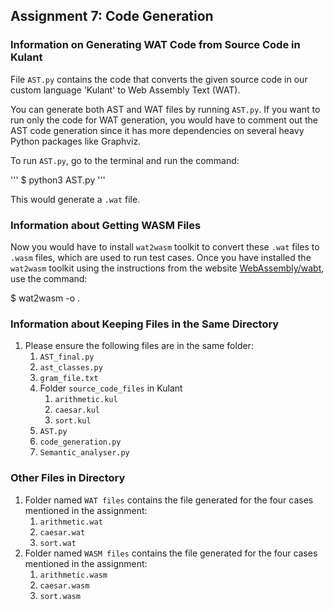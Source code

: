## Assignment 7: Code Generation

### Information on Generating WAT Code from Source Code in Kulant

File `AST.py` contains the code that converts the given source code in our custom language 'Kulant' to Web Assembly Text (WAT).

You can generate both AST and WAT files by running `AST.py`. If you want to run only the code for WAT generation, you would have to comment out the AST code generation since it has more dependencies on several heavy Python packages like Graphviz.

To run `AST.py`, go to the terminal and run the command:
  
''' $ python3 AST.py '''
   

This would generate a `.wat` file.

### Information about Getting WASM Files

Now you would have to install `wat2wasm` toolkit to convert these `.wat` files to `.wasm` files, which are used to run test cases. Once you have installed the `wat2wasm` toolkit using the instructions from the website [WebAssembly/wabt](https://github.com/WebAssembly/wabt), use the command:

 
$ wat2wasm <name of wat file> -o <name of wasm file>.    
   

### Information about Keeping Files in the Same Directory

1. Please ensure the following files are in the same folder:
   1. `AST_final.py`
   2. `ast_classes.py`
   3. `gram_file.txt`
   4. Folder `source_code_files` in Kulant
      1. `arithmetic.kul`
      2. `caesar.kul`
      3. `sort.kul`
   5. `AST.py`
   6. `code_generation.py`
   7. `Semantic_analyser.py`

### Other Files in Directory

1. Folder named `WAT files` contains the file generated for the four cases mentioned in the assignment:
   1. `arithmetic.wat`
   2. `caesar.wat`
   3. `sort.wat`
2. Folder named `WASM files` contains the file generated for the four cases mentioned in the assignment:
   1. `arithmetic.wasm`
   2. `caesar.wasm`
   3. `sort.wasm`
